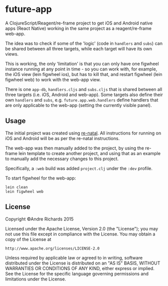 # future-app

A ClojureScript/Reagent/re-frame project to get iOS and Android native apps (React Native) working in the same project as a reagent/re-frame web-app.

The idea was to check if some of the 'logic' (code in `handlers` and `subs`) can be shared between all three targets, while each target will have its own views.

This is working, the only 'limitation' is that you can only have one figwheel instance running at any point in time - so you can work with, for example, the iOS view (lein figwheel ios), but has to kill that, and restart figwheel (lein figwheel web) to work with the web-app view.

There is one `app-db`, `handlers.cljs` and `subs.cljs` that is shared between all three targets (i.e. iOS, Android and web-app). Some targets also define their own `handlers` and `subs`, e.g. `future.app.web.handlers` define handlers that are only applicable to the web-app (setting the currently visible panel).

## Usage

The initial project was created using [re-natal](https://www.npmjs.com/package/re-natal).
All instructions for running on iOS and Android will be as per the re-natal instructions.

The web-app was then manually added to the project, by using the re-frame lein template to create another project, and using that as an example to manually add the necessary changes to this project.

Specifically, a `:web` build was added `project.clj` under the `:dev` profile.

To start figwheel for the web-app:

```
lein clean
lein figwheel web
```
## License

Copyright ©Andre Richards 2015

Licensed under the Apache License, Version 2.0 (the "License");
you may not use this file except in compliance with the License.
You may obtain a copy of the License at

    http://www.apache.org/licenses/LICENSE-2.0

Unless required by applicable law or agreed to in writing, software
distributed under the License is distributed on an "AS IS" BASIS,
WITHOUT WARRANTIES OR CONDITIONS OF ANY KIND, either express or implied.
See the License for the specific language governing permissions and
limitations under the License.
